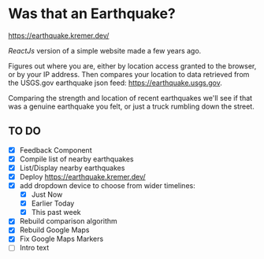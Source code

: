 Was that an Earthquake?
=
https://earthquake.kremer.dev/

*ReactJs* version of a simple website made a few years ago.

Figures out where you are, either by location access granted to the browser,
or by your IP address. Then compares your location to
data retrieved from the USGS.gov earthquake json feed: https://earthquake.usgs.gov.

Comparing the strength and location of recent earthquakes we'll see
if that was a genuine earthquake you felt, or just a truck
rumbling down the street.

TO DO
-----
- [x] Feedback Component
- [x] Compile list of nearby earthquakes
- [x] List/Display nearby earthquakes
- [x] Deploy https://earthquake.kremer.dev/
- [x] add dropdown device to choose from wider timelines:
    - [x] Just Now
    - [x] Earlier Today
    - [x] This past week
- [x] Rebuild comparison algorithm
- [x] Rebuild Google Maps
- [x] Fix Google Maps Markers
- [ ] Intro text

